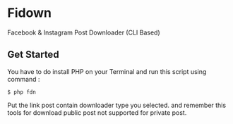 # Fidown
Facebook &amp; Instagram Post Downloader (CLI Based)

## Get Started
You have to do install PHP on your Terminal and run this script using command :

```
$ php fdn
```

Put the link post contain downloader type you selected. and remember this tools for download public post not supported for private post.
